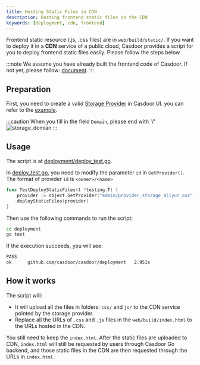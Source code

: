 ```yaml
---
title: Hosting Static Files in CDN
description: Hosting frontend static files in the CDN
keywords: [deployment, cdn, frontend]
---
```


Frontend static resource (.js, .css files) are in `web/build/static/`. If you want to deploy it
in a **CDN** service of a public cloud, Casdoor provides a script for you to deploy frontend static files easily. Please follow the steps below.

:::note
We assume you have already built the frontend code of Casdoor. If not yet, please follow: [document](/docs/basic/server-installation#frontend-1).
:::

## Preparation

First, you need to create a valid [Storage Provider](/docs/provider/storage) in Casdoor UI. you can refer to the [example](/docs/provider/storage#example).

:::caution
When you fill in the field `Domain`, please end with '/'
![storage_domian](/img/basic/storage_domian.png)
:::

## Usage

The script is at [deployment/deploy_test.go](https://github.com/casdoor/casdoor/blob/7b0b426a76fd77b89817e0eafcccaed8d15b8cf4/deployment/deploy_test.go).

In [deploy_test.go](https://github.com/casdoor/casdoor/blob/7b0b426a76fd77b89817e0eafcccaed8d15b8cf4/deployment/deploy_test.go), you need to modify the parameter `id` in `GetProvider()`. The format of 
provider `id` is `<owner>/<name>`

```go
func TestDeployStaticFiles(t *testing.T) {
	provider := object.GetProvider("admin/provider_storage_aliyun_oss")
	deployStaticFiles(provider)
}
```

Then use the following commands to run the script:
```bash
cd deployment
go test
```

If the execution succeeds, you will see:
```bash
PASS
ok      github.com/casdoor/casdoor/deployment   2.951s
```

## How it works

The script will:

- It will upload all the files in folders: `css/` and `js/` to the CDN service pointed by the storage provider. 
- Replace all the URLs of `.css` and `.js` files in the `web/build/index.html` to the URLs hosted in the CDN.

You still need to keep the `index.html`. After the static files are uploaded to CDN, `index.html` will still be 
requested by users through Casdoor Go backend, and those static files in the CDN are then requested through the URLs in `index.html`.
